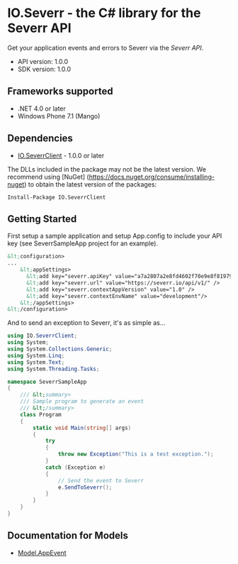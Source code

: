 # IO.Severr - the C# library for the Severr API

Get your application events and errors to Severr via the *Severr API*.

- API version: 1.0.0
- SDK version: 1.0.0

## Frameworks supported
- .NET 4.0 or later
- Windows Phone 7.1 (Mango)

## Dependencies
- [IO.SeverrClient](http://www.nuget.org/packages/IO.SeverrClient/) - 1.0.0 or later

The DLLs included in the package may not be the latest version. We recommend using [NuGet] (https://docs.nuget.org/consume/installing-nuget) to obtain the latest version of the packages:
```
Install-Package IO.SeverrClient
```

## Getting Started

First setup a sample application and setup App.config to include your API key (see SeverrSampleApp project for an example).

```xml
&lt;configuration>
...
    &lt;appSettings>
      &lt;add key="severr.apiKey" value="a7a2807a2e8fd4602f70e9e8f819790a267213934083" />
      &lt;add key="severr.url" value="https://severr.io/api/v1/" />
      &lt;add key="severr.contextAppVersion" value="1.0" />
      &lt;add key="severr.contextEnvName" value="development"/>
    &lt;/appSettings>
&lt;/configuration>
```

And to send an exception to Severr, it's as simple as...

```csharp
using IO.SeverrClient;
using System;
using System.Collections.Generic;
using System.Linq;
using System.Text;
using System.Threading.Tasks;

namespace SeverrSampleApp
{
    /// &lt;summary>
    /// Sample program to generate an event
    /// &lt;/summary>
    class Program
    {
        static void Main(string[] args)
        {
            try
            {
                throw new Exception("This is a test exception.");
            }
            catch (Exception e)
            {
                // Send the event to Severr
                e.SendToSeverr();
            }
        }
    }
}
```

<a name="documentation-for-models"></a>
## Documentation for Models

 - [Model.AppEvent](https://github.com/severr/severr-csharp/blob/master/generated/docs/AppEvent.md)

